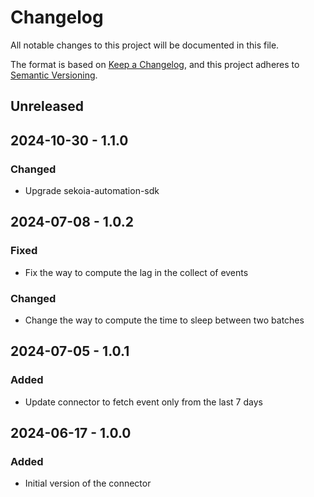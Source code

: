 # Changelog

All notable changes to this project will be documented in this file.

The format is based on [Keep a Changelog](https://keepachangelog.com/en/1.0.0/),
and this project adheres to [Semantic Versioning](https://semver.org/spec/v2.0.0.html).

## Unreleased

## 2024-10-30 - 1.1.0

### Changed

- Upgrade sekoia-automation-sdk

## 2024-07-08 - 1.0.2

### Fixed

- Fix the way to compute the lag in the collect of events

### Changed

- Change the way to compute the time to sleep between two batches

## 2024-07-05 - 1.0.1

### Added

- Update connector to fetch event only from the last 7 days

## 2024-06-17 - 1.0.0

### Added

- Initial version of the connector
